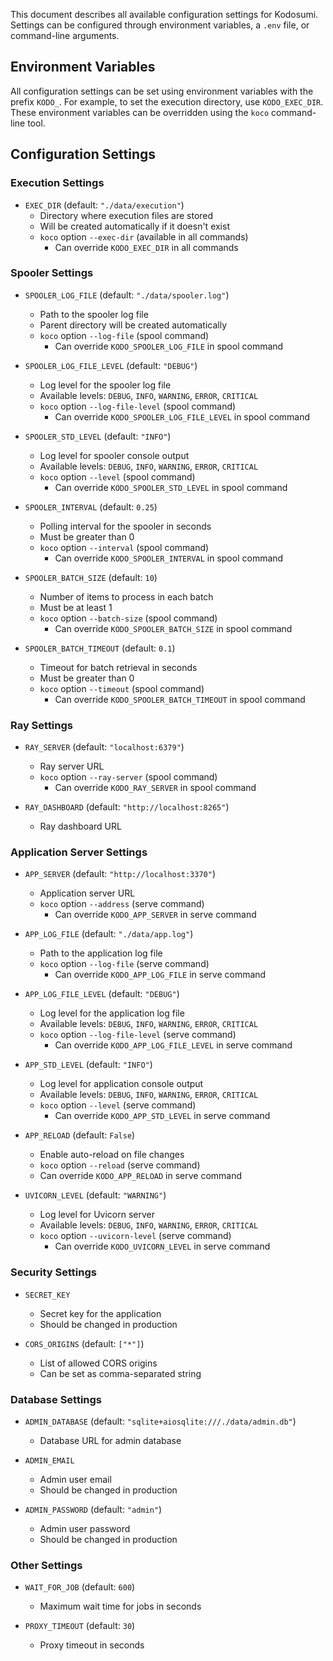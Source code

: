 This document describes all available configuration settings for Kodosumi. Settings can be configured through environment variables, a `.env` file, or command-line arguments.

## Environment Variables

All configuration settings can be set using environment variables with the prefix `KODO_`. For example, to set the execution directory, use `KODO_EXEC_DIR`. These environment variables can be overridden using the `koco` command-line tool.

## Configuration Settings

### Execution Settings

- `EXEC_DIR` (default: `"./data/execution"`)
  - Directory where execution files are stored
  - Will be created automatically if it doesn't exist
  - `koco` option `--exec-dir` (available in all commands)
    - Can override `KODO_EXEC_DIR` in all commands

### Spooler Settings

- `SPOOLER_LOG_FILE` (default: `"./data/spooler.log"`)
  - Path to the spooler log file
  - Parent directory will be created automatically
  - `koco` option `--log-file` (spool command)
    - Can override `KODO_SPOOLER_LOG_FILE` in spool command

- `SPOOLER_LOG_FILE_LEVEL` (default: `"DEBUG"`)
  - Log level for the spooler log file
  - Available levels: `DEBUG`, `INFO`, `WARNING`, `ERROR`, `CRITICAL`
  - `koco` option `--log-file-level` (spool command)
    - Can override `KODO_SPOOLER_LOG_FILE_LEVEL` in spool command

- `SPOOLER_STD_LEVEL` (default: `"INFO"`)
  - Log level for spooler console output
  - Available levels: `DEBUG`, `INFO`, `WARNING`, `ERROR`, `CRITICAL`
  - `koco` option `--level` (spool command)
    - Can override `KODO_SPOOLER_STD_LEVEL` in spool command

- `SPOOLER_INTERVAL` (default: `0.25`)
  - Polling interval for the spooler in seconds
  - Must be greater than 0
  - `koco` option `--interval` (spool command)
    - Can override `KODO_SPOOLER_INTERVAL` in spool command

- `SPOOLER_BATCH_SIZE` (default: `10`)
  - Number of items to process in each batch
  - Must be at least 1
  - `koco` option `--batch-size` (spool command)
    - Can override `KODO_SPOOLER_BATCH_SIZE` in spool command

- `SPOOLER_BATCH_TIMEOUT` (default: `0.1`)
  - Timeout for batch retrieval in seconds
  - Must be greater than 0
  - `koco` option `--timeout` (spool command)
    - Can override `KODO_SPOOLER_BATCH_TIMEOUT` in spool command

### Ray Settings

- `RAY_SERVER` (default: `"localhost:6379"`)
  - Ray server URL
  - `koco` option `--ray-server` (spool command)
    - Can override `KODO_RAY_SERVER` in spool command

- `RAY_DASHBOARD` (default: `"http://localhost:8265"`)
  - Ray dashboard URL

### Application Server Settings

- `APP_SERVER` (default: `"http://localhost:3370"`)
  - Application server URL
  - `koco` option `--address` (serve command)
    - Can override `KODO_APP_SERVER` in serve command

- `APP_LOG_FILE` (default: `"./data/app.log"`)
  - Path to the application log file
  - `koco` option `--log-file` (serve command)
    - Can override `KODO_APP_LOG_FILE` in serve command

- `APP_LOG_FILE_LEVEL` (default: `"DEBUG"`)
  - Log level for the application log file
  - Available levels: `DEBUG`, `INFO`, `WARNING`, `ERROR`, `CRITICAL`
  - `koco` option `--log-file-level` (serve command)
    - Can override `KODO_APP_LOG_FILE_LEVEL` in serve command

- `APP_STD_LEVEL` (default: `"INFO"`)
  - Log level for application console output
  - Available levels: `DEBUG`, `INFO`, `WARNING`, `ERROR`, `CRITICAL`
  - `koco` option `--level` (serve command)
    - Can override `KODO_APP_STD_LEVEL` in serve command

- `APP_RELOAD` (default: `False`)
  - Enable auto-reload on file changes
  - `koco` option `--reload` (serve command)
  - Can override `KODO_APP_RELOAD` in serve command

- `UVICORN_LEVEL` (default: `"WARNING"`)
  - Log level for Uvicorn server
  - Available levels: `DEBUG`, `INFO`, `WARNING`, `ERROR`, `CRITICAL`
  - `koco` option `--uvicorn-level` (serve command)
    - Can override `KODO_UVICORN_LEVEL` in serve command

### Security Settings

- `SECRET_KEY`
  - Secret key for the application
  - Should be changed in production

- `CORS_ORIGINS` (default: `["*"]`)
  - List of allowed CORS origins
  - Can be set as comma-separated string

### Database Settings

- `ADMIN_DATABASE` (default: `"sqlite+aiosqlite:///./data/admin.db"`)
  - Database URL for admin database

- `ADMIN_EMAIL`
  - Admin user email
  - Should be changed in production

- `ADMIN_PASSWORD` (default: `"admin"`)
  - Admin user password
  - Should be changed in production

### Other Settings

- `WAIT_FOR_JOB` (default: `600`)
  - Maximum wait time for jobs in seconds

- `PROXY_TIMEOUT` (default: `30`)
  - Proxy timeout in seconds



